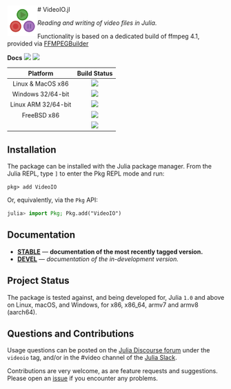 
<img style="float: left; width: 70px;" src="docs/src/assets/logo.png">
# VideoIO.jl

*Reading and writing of video files in Julia.*

Functionality is based on a dedicated build of ffmpeg 4.1, provided via [FFMPEGBuilder](https://github.com/JuliaIO/FFMPEGBuilder)

**Docs** [![][docs-stable-img]][docs-stable-url] [![][docs-dev-img]][docs-dev-url]

| **Platform**                                                               | **Build Status**                                                                                |
|:-------------------------------------------------------------------------------:|:-----------------------------------------------------------------------------------------------:|
| Linux & MacOS x86 | [![][travis-img]][travis-url] |
| Windows 32/64-bit | [![][appveyor-img]][appveyor-url] |
| Linux ARM 32/64-bit | [![][drone-img]][drone-url] | 
| FreeBSD x86 | [![][cirrus-img]][cirrus-url] |
|  | [![][codecov-img]][codecov-url] |


## Installation

The package can be installed with the Julia package manager.
From the Julia REPL, type `]` to enter the Pkg REPL mode and run:

```
pkg> add VideoIO
```

Or, equivalently, via the `Pkg` API:

```julia
julia> import Pkg; Pkg.add("VideoIO")
```

## Documentation

- [**STABLE**][docs-stable-url] &mdash; **documentation of the most recently tagged version.**
- [**DEVEL**][docs-dev-url] &mdash; *documentation of the in-development version.*

## Project Status

The package is tested against, and being developed for, Julia `1.0` and above on Linux, macOS, and Windows, for x86, x86_64, armv7 and armv8 (aarch64).


## Questions and Contributions

Usage questions can be posted on the [Julia Discourse forum][discourse-tag-url] under the `videoio` tag, and/or in the #video channel of the [Julia Slack](https://julialang.org/community/).

Contributions are very welcome, as are feature requests and suggestions. Please open an [issue][issues-url] if you encounter any problems.

[discourse-tag-url]: https://discourse.julialang.org/tags/videoio

[docs-dev-img]: https://img.shields.io/badge/docs-dev-blue.svg
[docs-dev-url]: https://juliaio.github.io/VideoIO.jl/latest

[docs-stable-img]: https://img.shields.io/badge/docs-stable-blue.svg
[docs-stable-url]: https://juliadocs.github.io/VideoIO.jl/stable

[travis-img]: https://travis-ci.org/JuliaIO/VideoIO.jl.svg?branch=master
[travis-url]: https://travis-ci.org/JuliaIO/VideoIO.jl

[appveyor-img]: https://ci.appveyor.com/api/projects/status/c1nc5aavymq76xun?svg=true
[appveyor-url]: https://ci.appveyor.com/project/JuliaIO/videoio-jl

[drone-img]: https://cloud.drone.io/api/badges/JuliaIO/VideoIO.jl/status.svg
[drone-url]: https://cloud.drone.io/JuliaIO/VideoIO.jl

[cirrus-img]: https://api.cirrus-ci.com/github/JuliaIO/VideoIO.svg
[cirrus-url]: https://cirrus-ci.com/github/JuliaIO/VideoIO.jl

[codecov-img]: https://codecov.io/gh/JuliaIO/VideoIO.jl/branch/master/graph/badge.svg
[codecov-url]: https://codecov.io/gh/JuliaIO/VideoIO.jl

[issues-url]: https://github.com/JuliaIO/VideoIO.jl/issues